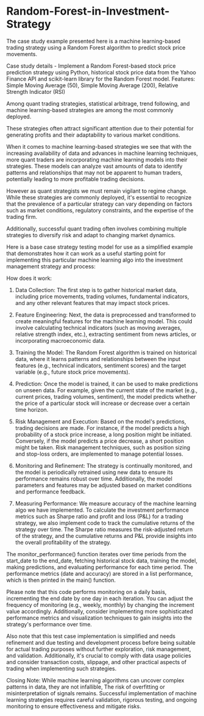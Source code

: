 # Random-Forest-in-Investment-Strategy

The case study example presented here is a machine learning-based trading strategy using
a Random Forest algorithm to predict stock price movements. 

Case study details - 
Implement a Random Forest-based stock price prediction strategy using Python, historical stock price data 
from the Yahoo Finance API and scikit-learn library for the Random Forest model.
Features: Simple Moving Average (50), Simple Moving Average (200), Relative Strength Indicator (RSI) 

Among quant trading strategies, statistical arbitrage, trend following, and machine learning-based 
strategies are among the most commonly deployed. 

These strategies often attract significant attention due to their potential 
for generating profits and their adaptability to various market conditions. 

When it comes to machine learning-based strategies we see that with the increasing availability of data and advances
in machine learning techniques, more quant traders are incorporating machine learning models into their strategies. 
These models can analyze vast amounts of data to identify patterns and relationships that may not be apparent 
to human traders, potentially leading to more profitable trading decisions.

However as quant strategists we must remain vigilant to regime change. While these strategies are commonly deployed,
it's essential to recognize that the prevalence of a particular strategy can vary depending on factors 
such as market conditions, regulatory constraints, and the expertise of the trading firm. 

Additionally, successful quant trading often involves combining multiple strategies
to diversify risk and adapt to changing market dynamics.

Here is a base case strategy testing model for use as a simplified example that demonstrates how it can work as a useful
starting point for implementing this particular machine learning algo into the investment
management strategy and process:

How does it work:

1. Data Collection: The first step is to gather historical market data, including price movements,
trading volumes, fundamental indicators, and any other relevant features that may impact stock prices.

2. Feature Engineering: Next, the data is preprocessed and transformed to create meaningful
   features for the machine learning model. This could involve calculating technical indicators
   (such as moving averages, relative strength index, etc.), extracting sentiment from news articles,
   or incorporating macroeconomic data.

3. Training the Model: The Random Forest algorithm is trained on historical data,
   where it learns patterns and relationships between the input features (e.g., technical indicators,
   sentiment scores) and the target variable (e.g., future stock price movements).

4. Prediction: Once the model is trained, it can be used to make predictions on unseen data.
   For example, given the current state of the market (e.g., current prices, trading volumes,
   sentiment), the model predicts whether the price of a particular stock will increase or decrease over a certain time horizon.

5. Risk Management and Execution: Based on the model's predictions,
   trading decisions are made. For instance, if the model predicts a high probability of
   a stock price increase, a long position might be initiated. Conversely, if the model
   predicts a price decrease, a short position might be taken. Risk management techniques,
   such as position sizing and stop-loss orders, are implemented to manage potential
   losses.

6. Monitoring and Refinement: The strategy is continually monitored, and the model is
   periodically retrained using new data to ensure its performance remains robust over time.
   Additionally, the model parameters and features may be adjusted based on market conditions
   and performance feedback.

7. Measuring Performance:
   We measure accuracy of the machine learning algo we have implemented.
   To calculate the investment performance metrics such as Sharpe ratio and profit and loss
   (P&L) for a trading strategy, we also implement code to track the cumulative returns
   of the strategy over time. The Sharpe ratio measures the risk-adjusted return of the strategy,
   and the cumulative returns and P&L provide insights into the overall profitability of the strategy.

The monitor_performance() function iterates over time periods from the start_date to the end_date, 
fetching historical stock data, training the model, making predictions, and evaluating performance
for each time period. The performance metrics (date and accuracy) are stored in a list performance, 
which is then printed in the main() function.

Please note that this code performs monitoring on a daily basis, incrementing the end date by one day 
in each iteration. You can adjust the frequency of monitoring 
(e.g., weekly, monthly) by changing the increment value accordingly. 
Additionally, consider implementing more sophisticated
performance metrics and visualization techniques to gain 
insights into the strategy's performance over time.

Also note that this test case implementation is simplified and needs refinement and due testing
and development process before being suitable for actual trading purposes 
without further exploration, risk management, 
and validation. Additionally, it's crucial to comply with data usage 
policies and consider transaction costs, slippage, and other practical
aspects of trading when implementing such strategies.


Closing Note: 
While machine learning algorithms can uncover complex patterns in data, they are not infallible,
The risk of overfitting or misinterpretation of signals remains.
Successful implementation of machine learning strategies requires careful validation, 
rigorous testing, and ongoing monitoring to ensure effectiveness and mitigate risks.



